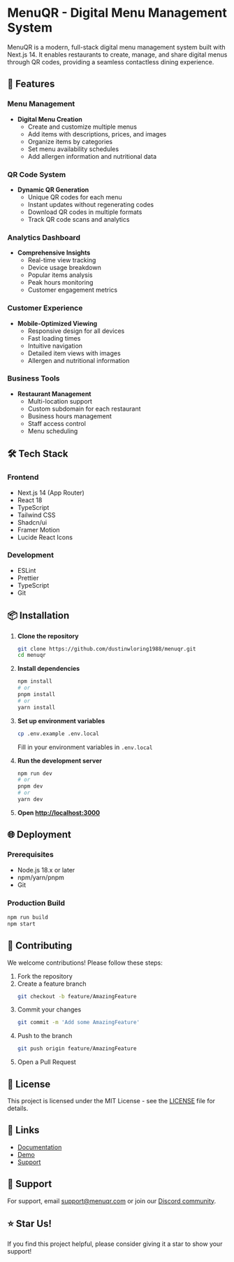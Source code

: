 # MenuQR - Digital Menu Management System

MenuQR is a modern, full-stack digital menu management system built with Next.js 14. It enables restaurants to create, manage, and share digital menus through QR codes, providing a seamless contactless dining experience.

## 🚀 Features

### Menu Management
- **Digital Menu Creation**
  - Create and customize multiple menus
  - Add items with descriptions, prices, and images
  - Organize items by categories
  - Set menu availability schedules
  - Add allergen information and nutritional data

### QR Code System
- **Dynamic QR Generation**
  - Unique QR codes for each menu
  - Instant updates without regenerating codes
  - Download QR codes in multiple formats
  - Track QR code scans and analytics

### Analytics Dashboard
- **Comprehensive Insights**
  - Real-time view tracking
  - Device usage breakdown
  - Popular items analysis
  - Peak hours monitoring
  - Customer engagement metrics

### Customer Experience
- **Mobile-Optimized Viewing**
  - Responsive design for all devices
  - Fast loading times
  - Intuitive navigation
  - Detailed item views with images
  - Allergen and nutritional information

### Business Tools
- **Restaurant Management**
  - Multi-location support
  - Custom subdomain for each restaurant
  - Business hours management
  - Staff access control
  - Menu scheduling

## 🛠️ Tech Stack

### Frontend
- Next.js 14 (App Router)
- React 18
- TypeScript
- Tailwind CSS
- Shadcn/ui
- Framer Motion
- Lucide React Icons

### Development
- ESLint
- Prettier
- TypeScript
- Git

## 📦 Installation

1. **Clone the repository**
   ```bash
   git clone https://github.com/dustinwloring1988/menuqr.git
   cd menuqr
   ```

2. **Install dependencies**
   ```bash
   npm install
   # or
   pnpm install
   # or
   yarn install
   ```

3. **Set up environment variables**
   ```bash
   cp .env.example .env.local
   ```
   Fill in your environment variables in `.env.local`

4. **Run the development server**
   ```bash
   npm run dev
   # or
   pnpm dev
   # or
   yarn dev
   ```

5. **Open [http://localhost:3000](http://localhost:3000)**

## 🌐 Deployment

### Prerequisites
- Node.js 18.x or later
- npm/yarn/pnpm
- Git

### Production Build
```bash
npm run build
npm start
```

## 🤝 Contributing

We welcome contributions! Please follow these steps:

1. Fork the repository
2. Create a feature branch
   ```bash
   git checkout -b feature/AmazingFeature
   ```
3. Commit your changes
   ```bash
   git commit -m 'Add some AmazingFeature'
   ```
4. Push to the branch
   ```bash
   git push origin feature/AmazingFeature
   ```
5. Open a Pull Request

## 📝 License

This project is licensed under the MIT License - see the [LICENSE](LICENSE) file for details.

## 🔗 Links

- [Documentation](https://docs.menuqr.com)
- [Demo](https://demo.menuqr.com)
- [Support](https://support.menuqr.com)

## 📧 Support

For support, email support@menuqr.com or join our [Discord community](https://discord.gg/menuqr).

## ⭐ Star Us!

If you find this project helpful, please consider giving it a star to show your support!
